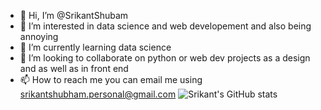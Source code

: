 - 👋 Hi, I’m @SrikantShubam
- 👀 I’m interested in data science and web developement and also being annoying
- 🌱 I’m currently learning data science 
- 💞️ I’m looking to collaborate on python or web dev projects as a design and as well as in front end 
- 📫 How to reach me you can email me using srikantshubham.personal@gmail.com
![Srikant's GitHub stats](https://github-readme-stats.vercel.app/api?username=srikantshubam&show_icons=true&theme=dracula)
<!---
SrikantShubam/SrikantShubam is a ✨ special ✨ repository because its `README.md` (this file) appears on your GitHub profile.
You can click the Preview link to take a look at your changes.
--->
